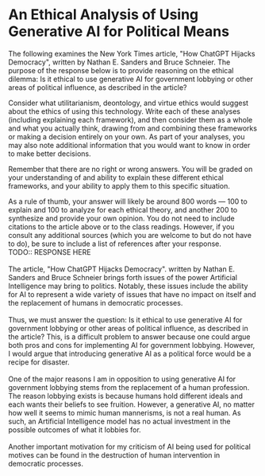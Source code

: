 # An Ethical Analysis of Using Generative AI for Political Means

The following examines the New York Times article, "How ChatGPT Hijacks Democracy", written by Nathan E. Sanders and Bruce Schneier. The purpose of the response below is to provide reasoning on the ethical dilemma: Is it ethical to use generative AI for government lobbying or other areas of political influence, as described in the article?
</br>

Consider what utilitarianism, deontology, and virtue ethics would suggest about the ethics of using this technology. Write each of these analyses (including explaining each framework), and then consider them as a whole and what you actually think, drawing from and combining these frameworks or making a decision entirely on your own. As part of your analyses, you may also note additional information that you would want to know in order to make better decisions.

Remember that there are no right or wrong answers. You will be graded on your understanding of and ability to explain these different ethical frameworks, and your ability to apply them to this specific situation.

As a rule of thumb, your answer will likely be around 800 words — 100 to explain and 100 to analyze for each ethical theory, and another 200 to synthesize and provide your own opinion. You do not need to include citations to the article above or to the class readings. However, if you consult any additional sources (which you are welcome to but do not have to do), be sure to include a list of references after your response.
</br>
TODO:: RESPONSE HERE
</br></br>
The article, "How ChatGPT Hijacks Democracy". written by Nathan E. Sanders and Bruce Schneier brings forth issues of the power Artificial Intelligence may bring to politics. Notably, these issues include the ability for AI to represent a wide variety of issues that have no impact on itself and the replacement of humans in democratic processes. 
</br></br>
Thus, we must answer the question: Is it ethical to use generative AI for government lobbying or other areas of political influence, as described in the article? This, is a difficult problem to answer because one could argue both pros and cons for implementing AI for government lobbying. However, I would argue that introducing generative AI as a political force would be a recipe for disaster. 
</br></br>
One of the major reasons I am in opposition to using generative AI for government lobbying stems from the replacement of a human profession. The reason lobbying exists is because humans hold different ideals and each wants their beliefs to see fruition. However, a generative AI, no matter how well it seems to mimic human mannerisms, is not a real human. As such, an Artificial Intelligence model has no actual investment in the possible outcomes of what it lobbies for.
</br></br>
Another important motivation for my criticism of AI being used for political motives can be found in the destruction of human intervention in democratic processes. 
